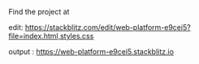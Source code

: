 Find the project at

edit: https://stackblitz.com/edit/web-platform-e9cei5?file=index.html,styles.css

output : https://web-platform-e9cei5.stackblitz.io